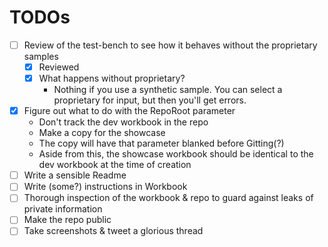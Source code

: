 # TODOs

* [ ] Review of the test-bench to see how it behaves without the proprietary samples
    * [x] Reviewed
    * [x] What happens without proprietary?
        * Nothing if you use a synthetic sample.
        You can select a proprietary for input, but
        then you'll get errors.
* [x] Figure out what to do with the RepoRoot parameter
    * Don't track the dev workbook in the repo
    * Make a copy for the showcase
    * The copy will have that parameter blanked before Gitting(?)
    * Aside from this, the showcase workbook should be identical
    to the dev workbook at the time of creation
* [ ] Write a sensible Readme
* [ ] Write (some?) instructions in Workbook
* [ ] Thorough inspection of the workbook & repo to guard against leaks of private information
* [ ] Make the repo public
* [ ] Take screenshots & tweet a glorious thread
